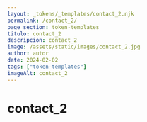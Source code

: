 ```yaml
---
layout: _tokens/_templates/contact_2.njk
permalink: /contact_2/
page_section: token-templates
titulo: contact_2
descripcion: contact_2
image: /assets/static/images/contact_2.jpg
author: autor
date: 2024-02-02 
tags: ["token-templates"]
imageAlt: contact_2
---
```

# contact_2

